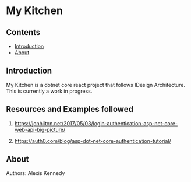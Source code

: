 # My Kitchen

## Contents
  - [Introduction](#introduction)
  - [About](#about)

## Introduction
My Kitchen is a dotnet core react project that follows IDesign Architecture. This is currently a work in progress.

## Resources and Examples followed
1. https://jonhilton.net/2017/05/03/login-authentication-asp-net-core-web-api-big-picture/

2. https://auth0.com/blog/asp-dot-net-core-authentication-tutorial/


## About
Authors: Alexis Kennedy